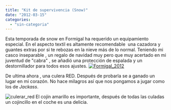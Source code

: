 ```yaml
---
title: "Kit de supervivencia (Snow)"
date: "2012-03-15"
categories: 
  - "sin-categoria"
---
```


Esta temporada de snow en Formigal ha requerido un equipamiento especial. En el aspecto textil es altamente recomendable  una cazadora y guantes extras por si te rebozas en la nieve más de lo normal. Teniendo mi casco inseparable , un regalo de navidad muy pero que muy acertado en mi juventud de "cabra" , se añadió una protección de espalada y un destornillador para todos esos ajustes. [![Formigal_2012](images/6908849961_e5f30d24c5.jpg)](https://farm8.staticflickr.com/7047/6908849961_e5f30d24c5_b.jpg)

De ultima ahora , una culera RED. Después de probarla se a ganado un lugar en mi corazón. No hace milagros así que nos pongamos a jugar como los de _Jackass_.

![culerar_red](images/6829664024_b3f62e68f8.jpg) El cojín amarillo es importante, después de todas las culadas un cojincillo en el coche es una delicia.
